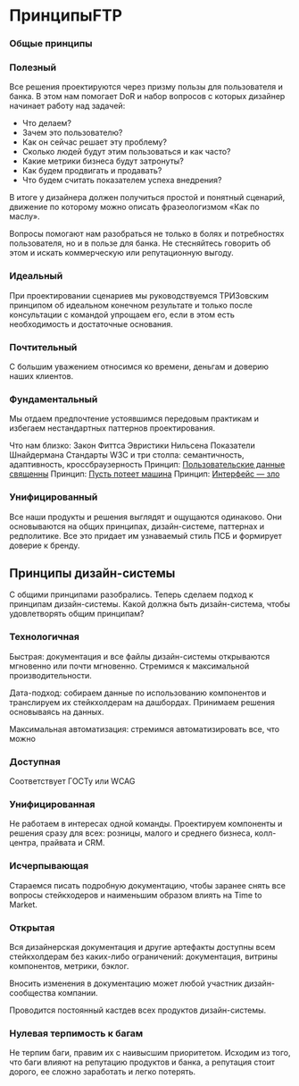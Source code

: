 # ПринципыFTP

### Общые принципы

### Полезный

Все решения проектируются через призму пользы для пользователя и банка. В этом нам помогает DoR и набор вопросов с которых дизайнер начинает работу над задачей:

- Что делаем?
- Зачем это пользователю?
- Как он сейчас решает эту проблему?
- Сколько людей будут этим пользоваться и как часто?
- Какие метрики бизнеса будут затронуты?
- Как будем продвигать и продавать?
- Что будем считать показателем успеха внедрения?

В итоге у дизайнера должен получиться простой и понятный сценарий, движение по которому можно описать фразеологизмом «Как по маслу».

Вопросы помогают нам разобраться не только в болях и потребностях пользователя, но и в пользе для банка. Не стесняйтесь говорить об этом и искать коммерческую или репутационную выгоду.

### Идеальный

При проектировании сценариев мы руководствуемся ТРИЗовским принципом об идеальном конечном результате и только после консультации с командой упрощаем его, если в этом есть необходимость и достаточные основания.

### Почтительный

С большим уважением относимся ко времени, деньгам и доверию наших клиентов.

### Фундаментальный

Мы отдаем предпочтение устоявшимся передовым практикам и избегаем нестандартных паттернов проектирования.

Что нам близко:
Закон Фиттса
Эвристики Нильсена
Показатели Шнайдермана
Стандарты W3C и три столпа: семантичность, адаптивность, кроссбраузерность
Принцип: [Пользовательские данные священны](https://bureau.ru/bb/soviet/20150505/)
Принцип: [Пусть потеет машина](https://bureau.ru/bb/soviet/20150505/)
Принцип: [Интерфейс — зло](https://bureau.ru/bb/soviet/20150505/)

### Унифицированный

Все наши продукты и решения выглядят и ощущаются одинаково. Они основываются на общих принципах, дизайн-системе, паттернах и редполитике. Все это придает им узнаваемый стиль ПСБ и формирует доверие к бренду.

## Принципы дизайн-системы

С общими принципами разобрались. Теперь сделаем подход к принципам дизайн-системы. Какой должна быть дизайн-система, чтобы удовлетворять общим принципам?

### Технологичная

Быстрая: документация и все файлы дизайн-системы открываются мгновенно или почти мгновенно. Стремимся к максимальной производительности.

Дата-подход: собираем данные по использованию компонентов и транслируем их стейкхолдерам на дашбордах. Принимаем решения основываясь на данных.

Максимальная автоматизация: стремимся автоматизировать все, что можно

### Доступная

Соответствует ГОСТу или WCAG

### Унифицированная

Не работаем в интересах одной команды. Проектируем компоненты и решения сразу для всех: розницы, малого и среднего бизнеса, колл-центра, прайвата и CRM.

### Исчерпывающая

Стараемся писать подробную документацию, чтобы заранее снять все вопросы стейкходеров и наименьшим образом влиять на Time to Market.

### Открытая

Вся дизайнерская документация и другие артефакты доступны всем стейкхолдерам без каких-либо ограничений: документация, витрины компонентов, метрики, бэклог.

Вносить изменения в документацию может любой участник дизайн-сообщества компании.

Проводится постоянный кастдев всех продуктов дизайн-системы.

### Нулевая терпимость к багам

Не терпим баги, правим их с наивысшим приоритетом. Исходим из того, что баги влияют на репутацию продуктов и банка, а репутация стоит дорого, ее сложно заработать и легко потерять.
